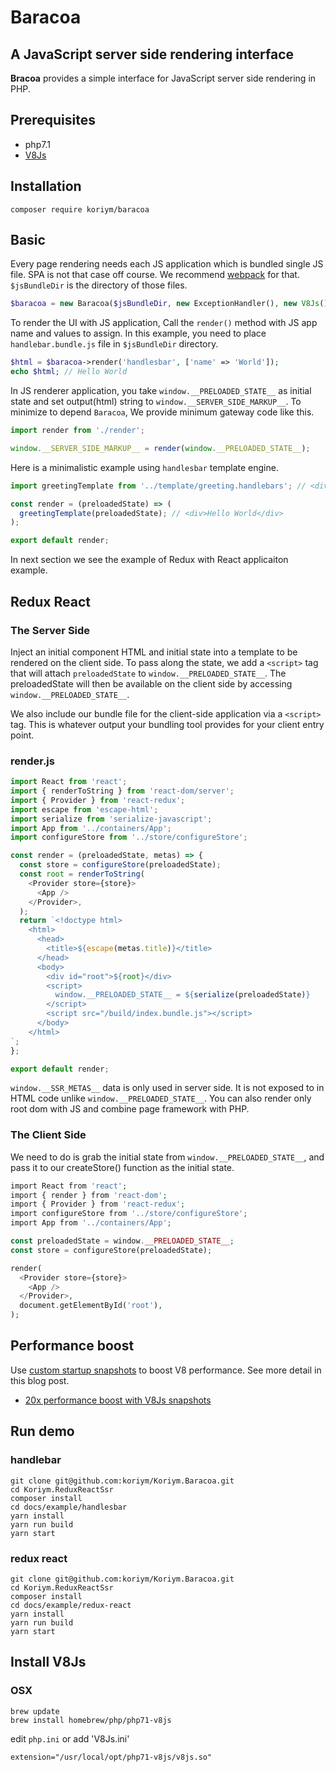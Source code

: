 # Baracoa

## A JavaScript server side rendering interface

**Bracoa** provides a simple interface for JavaScript server side rendering in PHP.

## Prerequisites

 * php7.1
 * [V8Js](http://php.net/v8js) 

## Installation
   
```
composer require koriym/baracoa
```

## Basic

Every page rendering needs each JS application which is bundled single JS file. SPA is not that case off course.
We recommend [webpack](https://webpack.github.io/) for that.
`$jsBundleDir` is the directory of those files.

```php
$baracoa = new Baracoa($jsBundleDir, new ExceptionHandler(), new V8Js());
```

To render the UI with JS application, Call the `render()` method with JS app name and values to assign.
In this example, you need to place `handlebar.bundle.js` file in `$jsBundleDir` directory.

```php
$html = $baracoa->render('handlesbar', ['name' => 'World']);
echo $html; // Hello World
```

In JS renderer application, you take `window.__PRELOADED_STATE__` as initial state and set output(html) string to `window.__SERVER_SIDE_MARKUP__`.
To minimize to depend `Baracoa`, We provide minimum gateway code like this.
  
```javascript
import render from './render';

window.__SERVER_SIDE_MARKUP__ = render(window.__PRELOADED_STATE__);
```

Here is a minimalistic example using `handlesbar` template engine.
 
```javascript
import greetingTemplate from '../template/greeting.handlebars'; // <div>Hello {{ name }}</div>

const render = (preloadedState) => (
  greetingTemplate(preloadedState); // <div>Hello World</div>
);

export default render;
```

In next section we see the example of Redux with React applicaiton example.


## Redux React

### The Server Side

Inject an initial component HTML and initial state into a template to be rendered on the client side.
To pass along the state, we add a `<script>` tag that will attach `preloadedState` to `window.__PRELOADED_STATE__`.
The preloadedState will then be available on the client side by accessing `window.__PRELOADED_STATE__`.

We also include our bundle file for the client-side application via a `<script>` tag.
This is whatever output your bundling tool provides for your client entry point. 


### render.js

```javascript
import React from 'react';
import { renderToString } from 'react-dom/server';
import { Provider } from 'react-redux';
import escape from 'escape-html';
import serialize from 'serialize-javascript';
import App from '../containers/App';
import configureStore from '../store/configureStore';

const render = (preloadedState, metas) => {
  const store = configureStore(preloadedState);
  const root = renderToString(
    <Provider store={store}>
      <App />
    </Provider>,
  );
  return `<!doctype html>
    <html>
      <head>
        <title>${escape(metas.title)}</title>
      </head>
      <body>
        <div id="root">${root}</div>
        <script>
          window.__PRELOADED_STATE__ = ${serialize(preloadedState)}
        </script>
        <script src="/build/index.bundle.js"></script>
      </body>
    </html>
`;
};

export default render;
```
`window.__SSR_METAS__` data is only used in server side. It is not exposed to in HTML code unlike `window.__PRELOADED_STATE__`. 
You can also render only root dom with JS and combine page framework with PHP. 

### The Client Side


We need to do is grab the initial state from `window.__PRELOADED_STATE__`, and pass it to our createStore() function as the initial state.

```php
import React from 'react';
import { render } from 'react-dom';
import { Provider } from 'react-redux';
import configureStore from '../store/configureStore';
import App from '../containers/App';

const preloadedState = window.__PRELOADED_STATE__;
const store = configureStore(preloadedState);

render(
  <Provider store={store}>
    <App />
  </Provider>,
  document.getElementById('root'),
);
```

## Performance boost 

Use [custom startup snapshots](http://v8project.blogspot.jp/2015/09/custom-startup-snapshots.html) to boost V8 performance.
See more detail in this blog post.

* [20x performance boost with V8Js snapshots](http://stesie.github.io/2016/02/snapshot-performance)

## Run demo

### handlebar

```
git clone git@github.com:koriym/Koriym.Baracoa.git
cd Koriym.ReduxReactSsr
composer install
cd docs/example/handlesbar
yarn install
yarn run build
yarn start
```

### redux react

```
git clone git@github.com:koriym/Koriym.Baracoa.git
cd Koriym.ReduxReactSsr
composer install
cd docs/example/redux-react
yarn install
yarn run build
yarn start
```


## Install V8Js

### OSX

```
brew update
brew install homebrew/php/php71-v8js
```

edit `php.ini` or add 'V8Js.ini'

```
extension="/usr/local/opt/php71-v8js/v8js.so"
```

